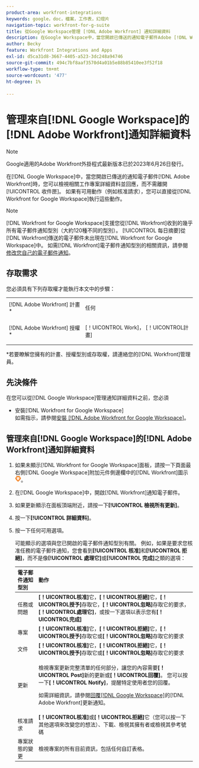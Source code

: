```yaml
---
product-area: workfront-integrations
keywords: google，doc，檔案，工作表，幻燈片
navigation-topic: workfront-for-g-suite
title: 從Google Workspace管理 [!DNL Adobe Workfront] 通知詳細資料
description: 在Google Workspace中，當您開啟已傳送的通知電子郵件Adobe [!DNL Workfront] 時，可以檢視相關工作專案詳細資訊，並在不離開收件匣的情況下回應。 如果有可用動作（例如核准請求），您可以直接從適用於Google Workspace的Workfront執行這些動作。
author: Becky
feature: Workfront Integrations and Apps
exl-id: d5ca31d8-3667-4405-a523-3dc248a94746
source-git-commit: 494c7bf8aaf3570d4a01b5e88b85410ee3f52f18
workflow-type: tm+mt
source-wordcount: '477'
ht-degree: 1%

---
```


# 管理來自[!DNL Google Workspace]的[!DNL Adobe Workfront]通知詳細資料

>[!NOTE]
>
>Google適用的Adobe Workfront外掛程式最新版本已於2023年6月26日發行。

在[!DNL Google Workspace]中，當您開啟已傳送的通知電子郵件[!DNL Adobe Workfront]時，您可以檢視相關工作專案詳細資料並回應，而不需離開[!UICONTROL 收件匣]。 如果有可用動作（例如核准請求），您可以直接從[!DNL Workfront for Google Workspace]執行這些動作。

>[!NOTE]
>
> [!DNL Workfront for Google Workspace]支援您從[!DNL Workfront]收到的幾乎所有電子郵件通知型別（大約120種不同的型別）。 [!UICONTROL 每日摘要]從[!DNL Workfront]傳送的電子郵件未出現在[!DNL Workfront for Google Workspace]中。 如需[!DNL Workfront]電子郵件通知型別的相關資訊，請參閱[修改您自己的電子郵件通知](../../workfront-basics/using-notifications/activate-or-deactivate-your-own-event-notifications.md)。

## 存取需求

您必須具有下列存取權才能執行本文中的步驟：

<table style="table-layout:auto"> 
 <col> 
 <col> 
 <tbody> 
  <tr> 
   <td role="rowheader">[!DNL Adobe Workfront] 計畫*</td> 
   <td> <p>任何</p> </td> 
  </tr> 
  <tr> 
   <td role="rowheader">[!DNL Adobe Workfront] 授權*</td> 
   <td> <p>[！UICONTROL Work]， [！UICONTROL計畫]</p> </td> 
  </tr> 
  </tbody> 
</table>

&#42;若要瞭解您擁有的計畫、授權型別或存取權，請連絡您的[!DNL Workfront]管理員。

## 先決條件

在您可以從[!DNL Google Workspace]管理通知詳細資料之前，您必須

* 安裝[!DNL Workfront for Google Workspace]\
   如需指示，請參閱[安裝 [!DNL Adobe Workfront for Google Workspace]](../../workfront-integrations-and-apps/workfront-for-g-suite/install-workfront-for-gsuite.md)。

## 管理來自[!DNL Google Workspace]的[!DNL Adobe Workfront]通知詳細資料

1. 如果未顯示[!DNL Workfront for Google Workspace]面板，請按一下頁面最右側[!DNL Google Workspace]附加元件側邊欄中的[!DNL Workfront]圖示![Workfront圖示](assets/wf-lion-icon.png)。
1. 在[!DNL Google Workspace]中，開啟[!DNL Workfront]通知電子郵件。
1. 如果更新顯示在面板頂端附近，請按一下&#x200B;**[!UICONTROL 檢視所有更新]**。
1. 按一下&#x200B;**[!UICONTROL 詳細資料]**。
1. 按一下任何可用選項。

   可能顯示的選項與您已開啟的電子郵件通知型別有關。 例如，如果是要求您核准任務的電子郵件通知，您會看到&#x200B;**[!UICONTROL 核准]**&#x200B;和&#x200B;**[!UICONTROL 拒絕]**，而不是像&#x200B;**[!UICONTROL 處理它]**&#x200B;或&#x200B;**[!UICONTROL 完成]**&#x200B;之類的選項：

   <table style="table-layout:auto"> 
    <col> 
    <col> 
    <thead> 
     <tr> 
      <th>電子郵件通知型別</th> 
      <th>動作</th> 
     </tr> 
    </thead> 
    <tbody> 
     <tr> 
      <td>任務或問題</td> 
      <td><strong>[！UICONTROL核准]</strong>它，<strong>[！UICONTROL拒絕]</strong>它，<strong>[！UICONTROL授予]</strong>存取它，<strong>[！UICONTROL忽略]</strong>存取它的要求，<strong>[！UICONTROL處理它]</strong>，或按一下選項以表示您有<strong>[！UICONTROL完成]</strong></td> 
     </tr> 
     <tr> 
      <td>專案</td> 
      <td><strong>[！UICONTROL核准]</strong>它，<strong>[！UICONTROL拒絕]</strong>它，<strong>[！UICONTROL授予]</strong>存取它或<strong>[！UICONTROL忽略]</strong>存取它的要求</td> 
     </tr> 
     <tr> 
      <td>文件</td> 
      <td><strong>[！UICONTROL核准]</strong>它，<strong>[！UICONTROL拒絕]</strong>它，<strong>[！UICONTROL授予]</strong>存取它或<strong>[！UICONTROL忽略]</strong>存取它的要求</td> 
     </tr> 
     <tr> 
      <td>更新 </td> 
      <td> <p>檢視專案更新完整清單的任何部分，讓您的內容需要<strong>[！UICONTROL Post]</strong>新的更新或<strong>[！UICONTROL回覆]</strong>。 您可以按一下<strong>[！UICONTROL Notify]</strong>，提醒特定使用者您的回覆。 </p> <p>如需詳細資訊，請參閱<a href="../../workfront-integrations-and-apps/workfront-for-g-suite/reply-to-wf-update-notification-from-gsuite.md" class="MCXref xref">回覆[!DNL Google Workspace]</a>的[!DNL Adobe Workfront]更新通知。</p> </td> 
     </tr> 
     <tr> 
      <td>核准請求</td> 
      <td><strong>[！UICONTROL核准]</strong>或<strong>[！UICONTROL拒絕]</strong>它（您可以按一下其他選項來改變您的想法）、下載、檢視其擁有者或檢視其參考號碼</td> 
     </tr> 
     <tr> 
      <td>專案狀態的變更</td> 
      <td> 檢視專案的所有目前資訊，包括任何自訂表格。 </td> 
     </tr> 
    </tbody> 
   </table>
